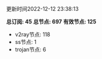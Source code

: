 更新时间2022-12-12 23:38:13

**总订阅: 45**
**总节点: 697**
**有效节点: 125**
- v2ray节点: 118
- ss节点: 1
- trojan节点: 6
